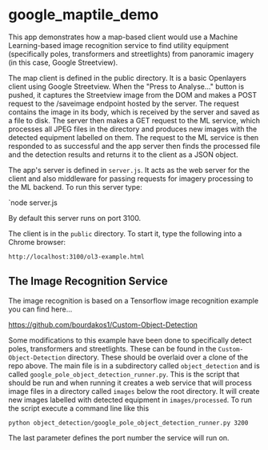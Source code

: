 # google_maptile_demo

This app demonstrates how a map-based client would use a Machine Learning-based image recognition service to find utility equipment (specifically poles, transformers and streetlights) from panoramic imagery (in this case, Google Streetview).

The map client is defined in the public directory. It is a basic Openlayers client using Google Streetview. When the "Press to Analyse..." button is pushed, it captures the Streetview image from the DOM and makes a POST request to the /saveimage endpoint hosted by the server. The request contains the image in its body, which is received by the server and saved as a file to disk. The server then makes a GET request to the ML service, which processes all JPEG files in the directory and produces new images with the detected equipment labelled on them. The request to the ML service is then responded to as successful and the app server then finds the processed file and the detection results and returns it to the client as a JSON object.

The app's server is defined in `server.js`. It acts as the web server for the client and also middleware for passing requests for imagery processing to the ML backend. To run this server type:

`node server.js

By default this server runs on port 3100.

The client is in the `public` directory. To start it, type the following into a Chrome browser:

`http://localhost:3100/ol3-example.html`

## The Image Recognition Service
The image recognition is based on a Tensorflow image recognition example you can find here...

https://github.com/bourdakos1/Custom-Object-Detection

Some modifications to this example have been done to specifically detect poles, transformers and streetlights. These can be found in the `Custom-Object-Detection` directory. These should be overlaid over a clone of the repo above.
The main file is in a subdirectory called `object_detection` and is called `google_pole_object_detection_runner.py`. This is the script that should be run and when running it creates a web service that will process image files in a directory called `images` below the root directory. It will create new images labelled with detected equipment in `images/processed`.
To run the script execute a command line like this

`python object_detection/google_pole_object_detection_runner.py 3200`

The last parameter defines the port number the service will run on.